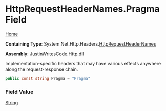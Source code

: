 # HttpRequestHeaderNames\.Pragma Field

[Home](../../../../README.md)

**Containing Type**: System\.Net\.Http\.Headers\.[HttpRequestHeaderNames](../README.md)

**Assembly**: JustinWritesCode\.Http\.dll

  
Implementation\-specific headers that may have various effects anywhere along the request\-response chain\.

```csharp
public const string Pragma = "Pragma"
```

### Field Value

[String](https://docs.microsoft.com/en-us/dotnet/api/system.string)

